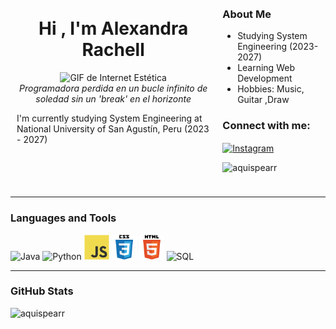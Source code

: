 <div style="display: flex; flex-wrap: wrap;">
  <div style="flex: 2; padding: 10px;">
    <h1 align="center">Hi , I'm Alexandra Rachell</h1>
    <p align="center">
      <img src="https://github.com/aquispearr/aquispearr/assets/139703374/45567075-a71c-431e-ad41-7de730cc098d" alt="GIF de Internet Estética" width="200"/>
      <br>
      <em>Programadora perdida en un bucle infinito de soledad sin un 'break' en el horizonte</em>
    </p>
    <p>I'm currently studying System Engineering at National University of San Agustín, Peru (2023 - 2027)</p>
  </div>
  <div style="flex: 1; padding: 10px;">
    <h3>About Me</h3>
    <ul>
      <li> Studying System Engineering (2023-2027)</li>
      <li> Learning Web Development</li>
      <li> Hobbies: Music, Guitar ,Draw</li>
    </ul>
    <h3>Connect with me:</h3>
    <p align="left">
      <a href="https://www.instagram.com/raq_dxs/?next=%2Frenian_peru%2Frelated_profiles%2F%3Flocale%3Den-us" target="blank"><img align="center" src="https://raw.githubusercontent.com/rahuldkjain/github-profile-readme-generator/master/src/images/icons/Social/instagram.svg" alt="Instagram" height="30" width="40" /></a>
    </p>
    <p align="left">
      <img src="https://komarev.com/ghpvc/?username=aquispearr&label=Profile%20views&color=0e75b6&style=flat" alt="aquispearr" />
    </p>
  </div>
</div>

<hr width="100%">

<h3>Languages and Tools</h3>

<p align="left">
  <img src="https://raw.githubusercontent.com/tabatabai/tabatabai/master/assets/java.svg" alt="Java" width="40" height="40"/>
  <img src="https://raw.githubusercontent.com/tabatabai/tabatabai/master/assets/python.svg" alt="Python" width="40" height="40"/>
  <img src="https://raw.githubusercontent.com/devicons/devicon/master/icons/javascript/javascript-original.svg" alt="JavaScript" width="40" height="40"/>
  <img src="https://raw.githubusercontent.com/devicons/devicon/master/icons/css3/css3-original-wordmark.svg" alt="CSS" width="40" height="40"/>
  <img src="https://raw.githubusercontent.com/devicons/devicon/master/icons/html5/html5-original-wordmark.svg" alt="HTML" width="40" height="40"/>
  <img src="https://raw.githubusercontent.com/tabatabai/tabatabai/master/assets/sql.svg" alt="SQL" width="40" height="40"/>
</p>

<hr width="100%">

<h3>GitHub Stats</h3>

<p>
  <img align="left" src="https://github-readme-stats.vercel.app/api/top-langs?username=aquispearr&show_icons=true&theme=dark&locale=en&layout=compact" alt="aquispearr" />
  
